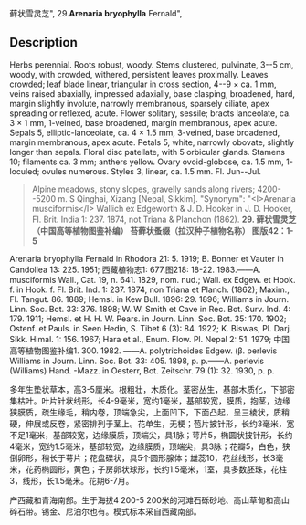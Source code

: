 藓状雪灵芝",
29.**Arenaria bryophylla** Fernald",

## Description
Herbs perennial. Roots robust, woody. Stems clustered, pulvinate, 3--5 cm, woody, with crowded, withered, persistent leaves proximally. Leaves crowded; leaf blade linear, triangular in cross section, 4--9 × ca. 1 mm, veins raised abaxially, impressed adaxially, base clasping, broadened, hard, margin slightly involute, narrowly membranous, sparsely ciliate, apex spreading or reflexed, acute. Flower solitary, sessile; bracts lanceolate, ca. 3 × 1 mm, 1-veined, base broadened, margin membranous, apex acute. Sepals 5, elliptic-lanceolate, ca. 4 × 1.5 mm, 3-veined, base broadened, margin membranous, apex acute. Petals 5, white, narrowly obovate, slightly longer than sepals. Floral disc patellate, with 5 orbicular glands. Stamens 10; filaments ca. 3 mm; anthers yellow. Ovary ovoid-globose, ca. 1.5 mm, 1-loculed; ovules numerous. Styles 3, linear, ca. 1.5 mm. Fl. Jun--Jul.

> Alpine meadows, stony slopes, gravelly sands along rivers; 4200--5200 m. S Qinghai, Xizang [Nepal, Sikkim].
  "Synonym": "&lt;I&gt;Arenaria musciformis&lt;/I&gt; Wallich ex Edgeworth &amp; J. D. Hooker in J. D. Hooker, Fl. Brit. India 1: 237. 1874, not Triana &amp; Planchon (1862).
**29. 藓状雪灵芝（中国高等植物图鉴补编） 苔藓状蚤缀（拉汉种子植物名称） 图版42：1-5**

Arenaria bryophylla Fernald in Rhodora 21: 5. 1919; B. Bonner et Vauter in Candollea 13: 225. 1951; 西藏植物志1: 677.图218: 18-22. 1983.——A. musciformis Wall., Cat. 19, n. 641. 1829, nom. nud.; Wall. ex Edgew. et Hook. f. in Hook. f. Fl. Brit. Ind. 1: 237. 1874, non Triana et Planch. (1862); Maxim., Fl. Tangut. 86. 1889; Hemsl. in Kew Bull. 1896: 29. 1896; Williams in Journ. Linn. Soc. Bot. 33: 376. 1898; W. W. Smith et Cave in Rec. Bot. Surv. Ind. 4: 179. 1911; Hemsl. et H. H. W. Pears. in Journ. Linn. Soc. Bot. 35: 170. 1902; Ostenf. et Pauls. in Seen Hedin, S. Tibet 6 (3): 84. 1922; K. Biswas, Pl. Darj. Sikk. Himal. 1: 156. 1967; Hara et al., Enum. Flow. Pl. Nepal 2: 51. 1979; 中国高等植物图鉴补编1. 300. 1982. ——A. polytrichoides Edgew. (β. perlevis Williams in Journ. Linn. Soc. Bot. 33: 405. 1898, p. p.——A. perlevis (Williams) Hand. -Mazz. in Oesterr, Bot. Zeitschr. 79 (1): 32. 1930, p. p.

多年生垫状草本，高3-5厘米。根粗壮，木质化。茎密丛生，基部木质化，下部密集枯叶。叶片针状线形，长4-9毫米，宽约1毫米，基部较宽，膜质，抱茎，边缘狭膜质，疏生缘毛，稍内卷，顶端急尖，上面凹下，下面凸起，呈三棱状，质稍硬，伸展或反卷，紧密排列于茎上。花单生，无梗；苞片披针形，长约3毫米，宽不足1毫米，基部较宽，边缘膜质，顶端尖，具1脉；萼片5，椭圆状披针形，长约4毫米，宽约1.5毫米，基部较宽，边缘膜质，顶端尖，具3脉；花瓣5，白色，狭倒卵形，稍长于萼片；花盘碟状，具5个圆形腺体；雄蕊10，花丝线形，长3毫米，花药椭圆形，黄色；子房卵状球形，长约1.5毫米，1室，具多数胚珠，花柱3，线形，长1.5毫米。花期6-7月。

产西藏和青海南部。生于海拔4 200-5 200米的河滩石砾砂地、高山草甸和高山碎石带。锡金、尼泊尔也有。模式标本采自西藏南部。
